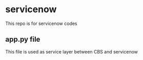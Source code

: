 # servicenow
This repo is for servicenow codes
## app.py file
This file is used as service layer between CBS and servicenow
